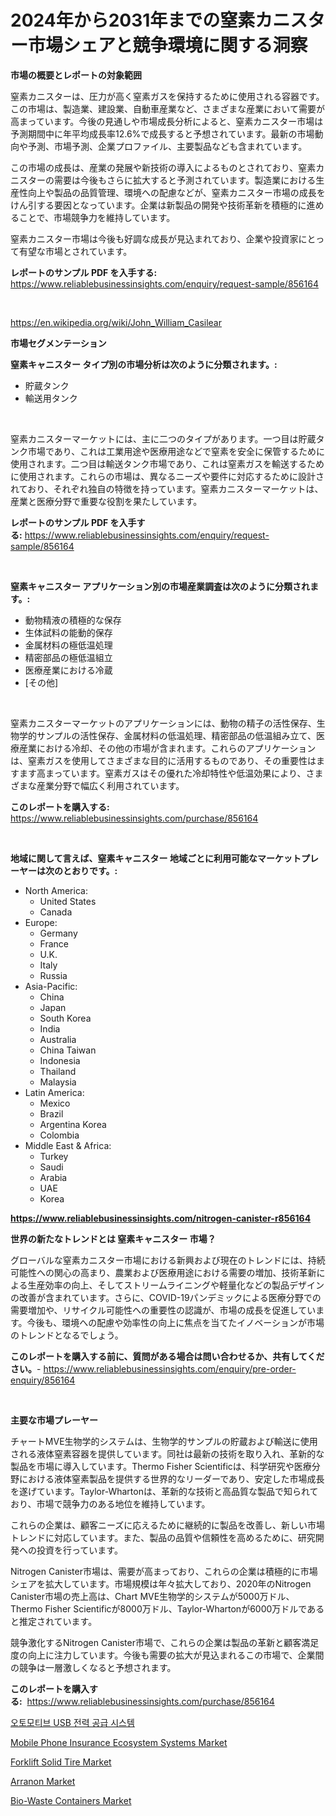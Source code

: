 <p><h1>2024年から2031年までの窒素カニスター市場シェアと競争環境に関する洞察</h1></p><p><strong>市場の概要とレポートの対象範囲</strong></p>
<p><p>窒素カニスターは、圧力が高く窒素ガスを保持するために使用される容器です。この市場は、製造業、建設業、自動車産業など、さまざまな産業において需要が高まっています。今後の見通しや市場成長分析によると、窒素カニスター市場は予測期間中に年平均成長率12.6%で成長すると予想されています。最新の市場動向や予測、市場予測、企業プロファイル、主要製品なども含まれています。</p><p>この市場の成長は、産業の発展や新技術の導入によるものとされており、窒素カニスターの需要は今後もさらに拡大すると予測されています。製造業における生産性向上や製品の品質管理、環境への配慮などが、窒素カニスター市場の成長をけん引する要因となっています。企業は新製品の開発や技術革新を積極的に進めることで、市場競争力を維持しています。</p><p>窒素カニスター市場は今後も好調な成長が見込まれており、企業や投資家にとって有望な市場とされています。</p></p>
<p><strong>レポートのサンプル PDF を入手する:</strong> <a href="https://www.reliablebusinessinsights.com/enquiry/request-sample/856164">https://www.reliablebusinessinsights.com/enquiry/request-sample/856164</a></p>
<p>&nbsp;</p>
<p><a href="https://en.wikipedia.org/wiki/John_William_Casilear">https://en.wikipedia.org/wiki/John_William_Casilear</a></p>
<p><strong>市場セグメンテーション</strong></p>
<p><strong>窒素キャニスター タイプ別の市場分析は次のように分類されます。:</strong></p>
<p><ul><li>貯蔵タンク</li><li>輸送用タンク</li></ul></p>
<p>&nbsp;</p>
<p><p>窒素カニスターマーケットには、主に二つのタイプがあります。一つ目は貯蔵タンク市場であり、これは工業用途や医療用途などで窒素を安全に保管するために使用されます。二つ目は輸送タンク市場であり、これは窒素ガスを輸送するために使用されます。これらの市場は、異なるニーズや要件に対応するために設計されており、それぞれ独自の特徴を持っています。窒素カニスターマーケットは、産業と医療分野で重要な役割を果たしています。</p></p>
<p><strong>レポートのサンプル PDF を入手する:</strong>&nbsp;<a href="https://www.reliablebusinessinsights.com/enquiry/request-sample/856164">https://www.reliablebusinessinsights.com/enquiry/request-sample/856164</a></p>
<p>&nbsp;</p>
<p><strong> 窒素キャニスター アプリケーション別の市場産業調査は次のように分類されます。:</strong></p>
<p><ul><li>動物精液の積極的な保存</li><li>生体試料の能動的保存</li><li>金属材料の極低温処理</li><li>精密部品の極低温組立</li><li>医療産業における冷蔵</li><li>[その他]</li></ul></p>
<p>&nbsp;</p>
<p><p>窒素カニスターマーケットのアプリケーションには、動物の精子の活性保存、生物学的サンプルの活性保存、金属材料の低温処理、精密部品の低温組み立て、医療産業における冷却、その他の市場が含まれます。これらのアプリケーションは、窒素ガスを使用してさまざまな目的に活用するものであり、その重要性はますます高まっています。窒素ガスはその優れた冷却特性や低温効果により、さまざまな産業分野で幅広く利用されています。</p></p>
<p><strong>このレポートを購入する:</strong>&nbsp; <a href="https://www.reliablebusinessinsights.com/purchase/856164">https://www.reliablebusinessinsights.com/purchase/856164</a></p>
<p>&nbsp;</p>
<p><strong>地域に関して言えば、窒素キャニスター 地域ごとに利用可能なマーケットプレーヤーは次のとおりです。:</strong></p>
<p><ul>
    <li>
        North America:
        <ul>
            <li>United States</li>
            <li>Canada</li>
        </ul>
    </li>
    <li>
        Europe:
        <ul>
            <li>Germany</li>
            <li>France</li>
            <li>U.K.</li>
            <li>Italy</li>
            <li>Russia</li>
        </ul>
    </li>
    <li>
        Asia-Pacific:
        <ul>
            <li>China</li>
            <li>Japan</li>
            <li>South Korea</li>
            <li>India</li>
            <li>Australia</li>
            <li>China Taiwan</li>
            <li>Indonesia</li>
            <li>Thailand</li>
            <li>Malaysia</li>
        </ul>
    </li>
    <li>
        Latin America:
        <ul>
            <li>Mexico</li>
            <li>Brazil</li>
            <li>Argentina Korea</li>
            <li>Colombia</li>
        </ul>
    </li>
    <li>
        Middle East & Africa:
        <ul>
            <li>Turkey</li>
            <li>Saudi</li>
            <li>Arabia</li>
            <li>UAE</li>
            <li>Korea</li>
        </ul>
    </li>
    </ul></p>
<p><strong><a href="https://www.reliablebusinessinsights.com/nitrogen-canister-r856164">https://www.reliablebusinessinsights.com/nitrogen-canister-r856164</a></strong>&nbsp;</p>
<p><strong>世界の新たなトレンドとは 窒素キャニスター 市場？</strong></p>
<p><p>グローバルな窒素カニスター市場における新興および現在のトレンドには、持続可能性への関心の高まり、農業および医療用途における需要の増加、技術革新による生産効率の向上、そしてストリームライニングや軽量化などの製品デザインの改善が含まれています。さらに、COVID-19パンデミックによる医療分野での需要増加や、リサイクル可能性への重要性の認識が、市場の成長を促進しています。今後も、環境への配慮や効率性の向上に焦点を当てたイノベーションが市場のトレンドとなるでしょう。</p></p>
<p><strong>このレポートを購入する前に、質問がある場合は問い合わせるか、共有してください。</strong>- <a href="https://www.reliablebusinessinsights.com/enquiry/pre-order-enquiry/856164">https://www.reliablebusinessinsights.com/enquiry/pre-order-enquiry/856164</a></p>
<p>&nbsp;</p>
<p><strong>主要な市場プレーヤー</strong></p>
<p><p>チャートMVE生物学的システムは、生物学的サンプルの貯蔵および輸送に使用される液体窒素容器を提供しています。同社は最新の技術を取り入れ、革新的な製品を市場に導入しています。Thermo Fisher Scientificは、科学研究や医療分野における液体窒素製品を提供する世界的なリーダーであり、安定した市場成長を遂げています。Taylor-Whartonは、革新的な技術と高品質な製品で知られており、市場で競争力のある地位を維持しています。</p><p>これらの企業は、顧客ニーズに応えるために継続的に製品を改善し、新しい市場トレンドに対応しています。また、製品の品質や信頼性を高めるために、研究開発への投資を行っています。</p><p>Nitrogen Canister市場は、需要が高まっており、これらの企業は積極的に市場シェアを拡大しています。市場規模は年々拡大しており、2020年のNitrogen Canister市場の売上高は、Chart MVE生物学的システムが5000万ドル、Thermo Fisher Scientificが8000万ドル、Taylor-Whartonが6000万ドルであると推定されています。</p><p>競争激化するNitrogen Canister市場で、これらの企業は製品の革新と顧客満足度の向上に注力しています。今後も需要の拡大が見込まれるこの市場で、企業間の競争は一層激しくなると予想されます。</p></p>
<p><strong>このレポートを購入する:</strong>&nbsp;&nbsp;<a href="https://www.reliablebusinessinsights.com/purchase/856164">https://www.reliablebusinessinsights.com/purchase/856164</a></p>
<p><p><a href="https://github.com/Nicolasrown5/Market-Research-Report-List-1/blob/main/90039131317.md">오토모티브 USB 전력 공급 시스템</a></p><p><a href="https://medium.com/@lisastevens48/exploring-mobile-phone-insurance-ecosystem-systems-market-dynamics-global-trends-and-future-growth-664bdcc1762a">Mobile Phone Insurance Ecosystem Systems Market</a></p><p><a href="https://github.com/marthawweekle/Market-Research-Report-List-2/blob/main/forklift-solid-tire-market.md">Forklift Solid Tire Market</a></p><p><a href="https://www.linkedin.com/pulse/arranon-market-size-segmentation-trends-growth-analysis-vl6gc">Arranon Market</a></p><p><a href="https://medium.com/@lisastevens48/bio-waste-containers-market-trends-and-analysis-opportunities-and-challenges-for-future-growth-e2f612cbc9d2">Bio-Waste Containers Market</a></p></p>